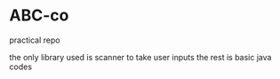 # ABC-co
practical repo



the only library used is scanner to take user inputs the rest is basic java codes
